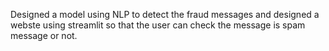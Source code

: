 Designed a model using NLP to detect the fraud messages and designed 
a webste using streamlit so that the user can check the message is spam 
message or not.
